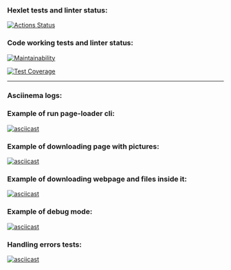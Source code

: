 ### Hexlet tests and linter status:
[![Actions Status](https://github.com/fishtriangle/backend-project-lvl3/workflows/hexlet-check/badge.svg)](https://github.com/fishtriangle/backend-project-lvl3/actions)

### Code working tests and linter status:

[![Maintainability](https://api.codeclimate.com/v1/badges/01c9d998542e2c1b0781/maintainability)](https://codeclimate.com/github/fishtriangle/layout-designer-project-lvl3/maintainability)

[![Test Coverage](https://api.codeclimate.com/v1/badges/01c9d998542e2c1b0781/test_coverage)](https://codeclimate.com/github/fishtriangle/layout-designer-project-lvl3/test_coverage)

<hr>

### Asciinema logs:

### Example of run page-loader cli:
[![asciicast](https://asciinema.org/a/MLmwNhA4ymgQcoi4hA7jkEw2L.svg)](https://asciinema.org/a/MLmwNhA4ymgQcoi4hA7jkEw2L)

### Example of downloading page with pictures:
[![asciicast](https://asciinema.org/a/1R7KCopNNiamKWCbpatrXecPh.svg)](https://asciinema.org/a/1R7KCopNNiamKWCbpatrXecPh)

### Example of downloading webpage and files inside it:
[![asciicast](https://asciinema.org/a/CVdxe052S33cEp0X6kPCD2J1P.svg)](https://asciinema.org/a/CVdxe052S33cEp0X6kPCD2J1P)

### Example of debug mode:
[![asciicast](https://asciinema.org/a/kXUyiecK9vHdsxuiriHDHOvXl.svg)](https://asciinema.org/a/kXUyiecK9vHdsxuiriHDHOvXl)

### Handling errors tests:
[![asciicast](https://asciinema.org/a/nAEk1JPCiFCeVGnIzr8OOJrzI.svg)](https://asciinema.org/a/nAEk1JPCiFCeVGnIzr8OOJrzI)
